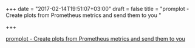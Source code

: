 +++
date = "2017-02-14T19:51:07+03:00"
draft = false
title = "promplot - Create plots from Prometheus metrics and send them to you "

+++

<p><a href="https://t.co/s3z2RT3IYg">promplot - Create plots from Prometheus metrics and send them to you </a></p>
